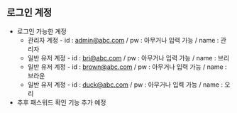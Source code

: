 ## 로그인 계정
- 로그인 가능한 계정
  - 관리자 계정 - id : admin@abc.com / pw : 아무거나 입력 가능 / name : 관리자
  - 일반 유저 계정 - id : bri@abc.com / pw : 아무거나 입력 가능 / name : 브리
  - 일반 유저 계정 - id : brown@abc.com / pw : 아무거나 입력 가능 / name : 브라운
  - 일반 유저 계정 - id : duck@abc.com / pw : 아무거나 입력 가능 / name : 오리
- 추후 패스워드 확인 기능 추가 예정
